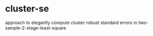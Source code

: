 # cluster-se
approach to elegantly compute cluster robust standard errors in two-sample-2-stage-least-square
